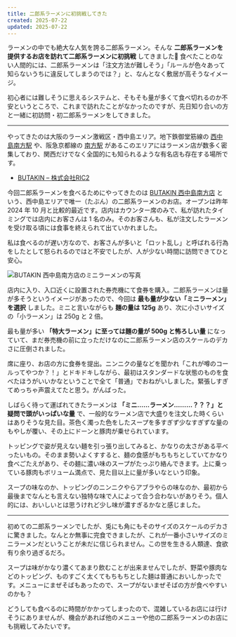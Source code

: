 ```yaml
---
title: 二郎系ラーメンに初挑戦してきた
created: 2025-07-22
updated: 2025-07-22
---
```


ラーメンの中でも絶大な人気を誇る二郎系ラーメン。そんな **二郎系ラーメンを提供するお店を訪れて二郎系ラーメンに初挑戦** してきました🍜 食べたことのない人間的には、二郎系ラーメンは「注文方法が難しそう」「ルールが色々あって知らないうちに違反してしまうのでは？」と、なんとなく敷居が高そうなイメージ。

初心者には難しそうに思えるシステムと、そもそも量が多くて食べ切れるのか不安というところで、これまで訪れたことがなかったのですが、先日知り合いの方と一緒に初訪問・初二郎系ラーメンをしてきました。

---

やってきたのは大阪のラーメン激戦区・西中島エリア。地下鉄御堂筋線の [西中島南方駅](https://subway.osakametro.co.jp/station_guide/M/m14/) や、阪急京都線の [南方駅](https://www.hankyu.co.jp/station/minamikata.html) があるこのエリアにはラーメン店が数多く密集しており、関西だけでなく全国的にも知られるような有名店も存在する場所です。

- [BUTAKIN – 株式会社RIC2](https://ric2.co.jp/brand/butakin)

今回二郎系ラーメンを食べるためにやってきたのは [BUTAKIN 西中島南方店](https://www.instagram.com/butakin2024/) という、西中島エリアで唯一（たぶん）の二郎系ラーメンのお店。オープンは昨年 2024 年 10 月と比較的最近です。店内はカウンター席のみで、私が訪れたタイミングでは店内にお客さんは 1 名のみ。そのお客さんも、私が注文したラーメンを受け取る頃には食事を終えられて出ていかれました。

私は食べるのが遅い方なので、お客さんが多いと「ロット乱し」と呼ばれる行為をしたとして怒られるのではと不安でしたが、人が少ない時間に訪問できてひと安心。

![BUTAKIN 西中島南方店のミニラーメンの写真](23a47008-e691-4950-6700-b508bc674700)

店内に入り、入口近くに設置された券売機にて食券を購入。二郎系ラーメンは量が多そうというイメージがあったので、今回は **最も量が少ない「ミニラーメン」を選択** しました。ミニと言いながらも **麺の量は 125g** あり、次に小さいサイズの「小ラーメン」は 250g と 2 倍。

最も量が多い **「特大ラーメン」に至っては麺の量が 500g と怖ろしい量** になっていて、まだ券売機の前に立っただけなのに二郎系ラーメン店のスケールのデカさに圧倒されました。

席に座り、お店の方に食券を提出。ニンニクの量などを聞かれ「これが噂のコールってやつか？！」とドキドキしながら、最初はスタンダードな状態のものを食べたほうがいいかなということで全て「普通」でおねがいしました。緊張しすぎてめっちゃ声震えてたと思う。がんばった。

しばらく待って運ばれてきたラーメンは **「ミニ……ラーメン………？？？」と疑問で頭がいっぱいな量** で、一般的なラーメン店で大盛りを注文した時くらいはありそうな見た目。茶色く濁った色をしたスープを多すぎず少なすぎずな量のもやしが覆い、その上にドーンと豚肉が乗せられています。

トッピングで姿が見えない麺を引っ張り出してみると、かなりの太さがある平べったいもの。そのまま勢いよくすすると、麺の食感がもちもちとしていてかなり食べごたえがあり、その麺に濃い味のスープがたっぷり絡んできます。上に乗っている豚肉もボリューム満点で、見た目以上に量が多いなという印象。

スープの味なのか、トッピングのニンニクやらアブラやらの味なのか、最初から最後までなんとも言えない独特な味で人によって合う合わないがありそう。個人的には、おいしいとは思うけれど少し味が濃すぎるかなと感じました。

---

初めての二郎系ラーメンでしたが、兎にも角にもそのサイズのスケールのデカさに驚きました。なんとか無事に完食できましたが、これが一番小さいサイズのミニラーメンだということが未だに信じられません。この世を生きる人類達、食欲有り余り過ぎるだろ。

スープは味がかなり濃くてあまり飲むことが出来ませんでしたが、野菜や豚肉などのトッピング、ものすごく太くてもちもちとした麺は普通においしかったです。メニューにまぜそばもあったので、スープがないまぜそばの方が食べやすいのかも？

どうしても食べるのに時間がかかってしまったので、混雑しているお店には行けそうにありませんが、機会があれば他のメニューや他の二郎系ラーメンのお店にも挑戦してみたいです。
